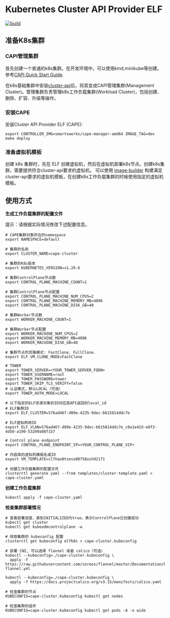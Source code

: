 # Kubernetes Cluster API Provider ELF

[![build](https://github.com/smartxworks/cluster-api-provider-elf/actions/workflows/build.yml/badge.svg)](https://github.com/smartxworks/cluster-api-provider-elf/actions/workflows/build.yml)

## 准备K8s集群

### CAPI管理集群

首先创建一个普通的k8s集群。在开发环境中，可以使用kind,minikube等创建。参考[CAPI Quick Start Guide](https://cluster-api.sigs.k8s.io/user/quick-start.html).

在k8s基础集群中安装[cluster-api](https://github.com/kubernetes-sigs/cluster-api)后，将其变成CAPI管理集群(Management Cluster)。管理集群负责管理k8s工作负载集群(Workload Cluster)，包括创建、删除、扩容、升级等操作。

### 安装CAPE

安装Cluster API Provider ELF (CAPE):
```
export CONTROLLER_IMG=smartxworks/cape-manager-amd64 IMAGE_TAG=dev
make deploy
```

### 准备虚拟机模板

创建 k8s 集群时，先在 ELF 创建虚拟机，然后在虚拟机部署k8s节点。创建k8s集群，需要提供符合cluster-api要求的虚拟机。
可以使用 [image-builder](https://github.smartx.com/yiran/image-builder) 构建满足cluster-api要求的虚拟机模板，在创建k8s工作负载集群的时候使用指定的虚拟机模板。

## 使用方式

**生成工作负载集群的配置文件**

提示：请根据​实际情况修改下述配置信息。

```shell
# CAPE集群对象所在的namespace
export NAMESPACE=default

# 集群的名称
export CLUSTER_NAME=cape-cluster

# 集群的K8s版本
export KUBERNETES_VERSION=v1.20.6

# 集群ControlPlane节点数
export CONTROL_PLANE_MACHINE_COUNT=1

# 集群ControlPlane节点配置
export CONTROL_PLANE_MACHINE_NUM_CPUS=2
export CONTROL_PLANE_MACHINE_MEMORY_MB=4096
export CONTROL_PLANE_MACHINE_DISK_GB=40

# 集群Worker节点数
export WORKER_MACHINE_COUNT=1

# 集群Worker节点配置
export WORKER_MACHINE_NUM_CPUS=2
export WORKER_MACHINE_MEMORY_MB=4096
export WORKER_MACHINE_DISK_GB=40

# 集群节点的克隆模式: FastClone, FullClone.
export ELF_VM_CLONE_MODE=FastClone

# TOWER
export TOWER_SERVER=<YOUR_TOWER_SERVER_FQDN>
export TOWER_USERNAME=root
export TOWER_PASSWORD=tower
export TOWER_SKIP_TLS_VERIFY=false
# 认证模式，默认LOCAL（可选）
export TOWER_AUTH_MODE=LOCAL

# 以下指定的ELF资源对象的ID对应其API返回的local_id
# ELF集群ID
export ELF_CLUSTER=576ad467-d09e-4235-9dec-b615814ddc7e

# ELF虚拟网络ID
export ELF_VLAN=576ad467-d09e-4235-9dec-b615814ddc7e_c8a1e42d-e0f3-4d50-a190-53209a98f157

# Control plane endpoint
export CONTROL_PLANE_ENDPOINT_IP=<YOUR_CONTROL_PLANE_VIP>

# 内容库的虚拟机模板名或ID
export VM_TEMPLATE=cl7hao0tseso80758osh921f1

# 创建工作负载集群的配置文件
clusterctl generate yaml --from templates/cluster-template.yaml > cape-cluster.yaml
```

**创建工作负载集群**

```shell
kubectl apply -f cape-cluster.yaml
```

**检查集群部署情况**

```shell
# 查看部署进度，直到INITIALIZED为true，表示ControlPlane已创建成功
kubectl get cluster
kubectl get kubeadmcontrolplane -w

# 获取集群的 kubeconfig 配置
clusterctl get kubeconfig elfk8s > cape-cluster.kubeconfig

# 部署 CNI, 可以选择 flannel 或者 calico（可选）
kubectl --kubeconfig=./cape-cluster.kubeconfig \
  apply -f https://raw.githubusercontent.com/coreos/flannel/master/Documentation/kube-flannel.yml

kubectl --kubeconfig=./cape-cluster.kubeconfig \
  apply -f https://docs.projectcalico.org/v3.15/manifests/calico.yaml

# 检查集群的节点
KUBECONFIG=cape-cluster.kubeconfig kubectl get nodes

# 检查集群的组件
KUBECONFIG=cape-cluster.kubeconfig kubectl get pods -A -o wide
```
